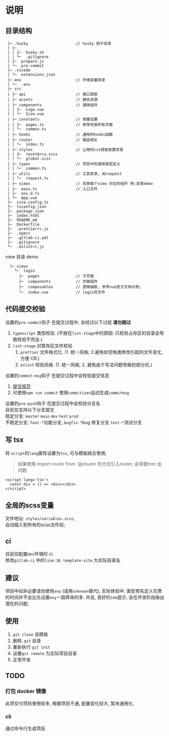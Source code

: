 # 说明

## 目录结构

```
 ├─ .husky                     // husky 钩子目录
 | ├─ _
 | | ├─  husky.sh
 | | └─  .gitignore
 | ├─  prepare.js
 | └─  pre-commit
 ├─ .vscode
 | └─  extensions.json
 ├─ env                        // 环境变量目录
 | └─  .env
 ├─ src
 | ├─ api                      // 接口提取
 | ├─ assets                   // 静态资源
 | ├─ components               // 通用组件
 | | ├─  Logo.vue
 | | └─  Icon.vue
 | ├─ constants                // 常量设置
 | | ├─  pages.ts              // 枚举存放所有页面
 | | └─  common.ts
 | ├─ hooks                    // 通用的hooks函数
 | ├─ router                   // 路由相关
 | | └─  index.ts
 | ├─ styles                   // 公用的css提取放置目录
 | | ├─  resetArco.scss
 | | └─  global.scss
 | ├─ types                    // 项目中的通用类型定义
 | | └─  common.ts
 | ├─ utils                    // 工具目录, 如request
 | | └─  request.ts
 | ├─ views                    // 存放每个view 对应的组件 例:目录demo
 | ├─  main.ts                 // 入口文件
 | ├─  env.d.ts
 | └─  App.vue
 ├─  vite.config.ts
 ├─  tsconfig.json
 ├─  package.json
 ├─  index.html
 ├─  README.md
 ├─  Dockerfile
 ├─  .prettierrc.js
 ├─  .npmrc
 ├─  .gitlab-ci.yml
 ├─  .gitignore
 └─  .eslintrc.js
```

view 目录 demo

```
  ├─ views
    └─  login
      ├─  pages                // 子页面
      ├─  components           // 页面组件
      ├─  composables          // 逻辑抽取, 参考vue官方文档示例;
      └─  index.vue            // login页文件
```

## 代码提交校验

设置的`pre-commit`钩子 在提交过程中, 会经过以下过程 **请勿跳过**

1. `typescript` 类型校验. (不放在`lint-stage`中的原因: 只校验占存区的目录会导致校验不完全.)
2. `lint-stage` 对暂存区文件校验
   1. `prettier` 文件格式化. (1. 统一风格; 2.避免如空格类修改引起的文件变化,方便 CR.)
   2. `eslint` 校验风格. (1. 统一风格; 2. 避免由于写法问题导致的部分坑.)

设置的`commit-msg`钩子 在提交过程中会校验提交信息

1. [提交规范](https://www.npmjs.com/package/@commitlint/config-conventional)
2. 可使用`npm run commit` 使用`commitizen`自动生成`commitmsg`

设置的`pre-push`钩子 在提交过程中会校验分支名   
  目前仅支持以下分支提交   
  稳定分支: `master` `main` `dev` `test` `prod`   
  不稳定分支: `feat-*`功能分支, `bugfix-*`bug 修复分支 `test-*`测试分支

## 写 tsx

将 `script`的`lang`属性设置为`tsx`, 可与模板结合使用;
> 如果使用 import router from '@/router 的方式引入router, 会导致hmr 出问题
```tsx
<script lang='tsx'>
  const div = () => <div></div>
</script>

```

## 全局的scss变量

文件地址: `styles/variables.scss`;   
自动插入到所有的scss文件前;

## ci

目前仅配置`dev`环境的 ci.  
修改`gitlab-ci` 中的`line:16 template-vite` 为实际目录名

## 建议

项目中如非必要请勿使用`any` (请用`unknown`替代), 实际体验中, 类型预先定义花费的时间并不会比先设置`any`一路莽来的多. 并且, 良好的`ide`提示, 会在开发阶段揪出潜在的问题;

## 使用

1. `git clone` 该模板
2. 删除`.git` 目录
3. 重新执行 `git init`
4. 设置`git remote` 为实际项目目录
5. 正常开发

## TODO

### 打包 docker 镜像

此项交付项目使用较多, 根据项目不通, 配置变化较大, 暂未通用化.

### cli

通过命令行生成项目
